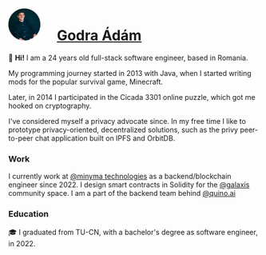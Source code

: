 # <img src="https://github.com/godraadam/godraadam/blob/main/profilepic.png" alt="" width="64" height="64"> &nbsp;&nbsp;&nbsp;&nbsp;[Godra Ádám](https://godraadam.com/)
  

👋 **Hi!** I am a 24 years old full-stack software engineer, based in Romania.

My programming journey started in 2013 with Java, when I started writing mods for the popular survival game, Minecraft.  

Later, in 2014 I participated in the Cicada 3301 online puzzle, which got me hooked on cryptography.  

I've considered myself a privacy advocate since. In my free time I like to prototype privacy-oriented, decentralized solutions, such as the privy peer-to-peer chat application built on IPFS and OrbitDB.  

### Work

I currently work at [@minyma technologies](https://www.minyma-tech.com/) as a backend/blockchain engineer since 2022. I design smart contracts in Solidity for the [@galaxis](https://galaxis.xyz/#/) community space. I am a part of the backend team behind [@quino.ai](quino.ai)

### Education

🎓 I graduated from TU-CN, with a bachelor's degree as software engineer, in 2022.

